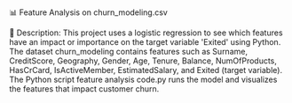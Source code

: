 📊 Feature Analysis on churn_modeling.csv

📝 Description:
This project uses a logistic regression to see which features have an impact or importance on the target variable 'Exited' using Python. 
The dataset churn_modeling contains features such as Surname, CreditScore, Geography, Gender, Age, Tenure, Balance, NumOfProducts, HasCrCard, IsActiveMember, EstimatedSalary, and Exited (target variable).
The Python script feature analysis code.py runs the model and visualizes the features that impact customer churn.
